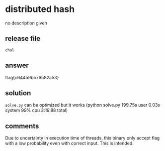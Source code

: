 # distributed hash
no description given

## release file
`chal`

## answer
flag{c64459bb76582a53}

## solution
`solve.py`
can be optimized but it works (python solve.py  199.75s user 0.03s system 99% cpu 3:19.88 total)

## comments
Due to uncertainty in execution time of threads, this binary only accept flag with a low probability even with correct input. This is intended.
